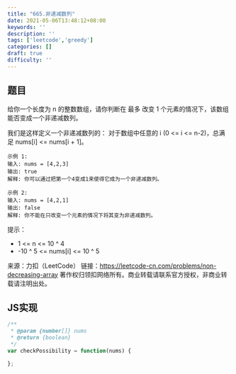 ```yaml
---
title: "665.非递减数列"
date: 2021-05-06T13:48:12+08:00
keywords: ''
description: ''
tags: ['leetcode','greedy']
categories: []
draft: true
difficulty: ''
---
```


## 题目

给你一个长度为 n 的整数数组，请你判断在 最多 改变 1 个元素的情况下，该数组能否变成一个非递减数列。

我们是这样定义一个非递减数列的： 对于数组中任意的 i (0 <= i <= n-2)，总满足 nums[i] <= nums[i + 1]。

```
示例 1:
输入: nums = [4,2,3]
输出: true
解释: 你可以通过把第一个4变成1来使得它成为一个非递减数列。

示例 2:
输入: nums = [4,2,1]
输出: false
解释: 你不能在只改变一个元素的情况下将其变为非递减数列。
```

提示：

- 1 <= n <= 10 ^ 4
- -10 ^ 5 <= nums[i] <= 10 ^ 5

来源：力扣（LeetCode）
链接：https://leetcode-cn.com/problems/non-decreasing-array
著作权归领扣网络所有。商业转载请联系官方授权，非商业转载请注明出处。



## JS实现

```javascript
/**
 * @param {number[]} nums
 * @return {boolean}
 */
var checkPossibility = function(nums) {

};
```
